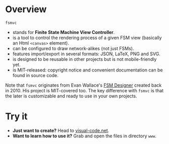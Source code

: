 # Overview

`fsmvc`

- stands for **Finite State Machine View Controller**.
- is a tool to control the rendering process of a given FSM view (basically an
Html `<canvas>` element).
- can be configured to draw network-alikes (not just FSMs).
- features import/export in several formats: JSON, LaTeX, PNG and SVG.
- is designed to be reusable in other projects but is not mobile-friendly yet.
- is MIT-released: copyright notice and convenient documentation can be found in
source code.

Note that `fsmvc` originates from Evan Wallace's [FSM Designer](http://madebyevan.com/fsm/)
created back in 2010. His project is MIT-covered too. The key difference with
`fsmvc` is that the later is customizable and ready to use in your own projects.

# Try it

- **Just want to create?** Head to [visual-code.net](https://visual-code.net).
- **Want to learn how to use it?** Grab and open the files in directory `www`.
